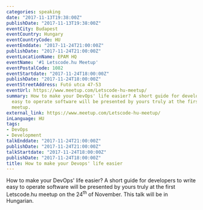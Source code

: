 ```yaml
---
categories: speaking
date: "2017-11-13T19:38:00Z"
publishDate: "2017-11-13T19:38:00Z"
eventCity: Budapest
eventCountry: Hungary
eventCountryCode: HU
eventEnddate: "2017-11-24T21:00:00Z"
publishDate: "2017-11-24T21:00:00Z"
eventLocationName: EPAM HQ
eventName: '#1 Letscode.hu Meetup'
eventPostalCode: 1082
eventStartdate: "2017-11-24T18:00:00Z"
publishDate: "2017-11-24T18:00:00Z"
eventStreetAddress: Futó utca 47-53
eventUrl: https://www.meetup.com/Letscode-hu-meetup/
summary: How to make your DevOps' life easier? A short guide for developers to write
  easy to operate software will be presented by yours truly at the first Letscode.hu
  meetup.
external_link: https://www.meetup.com/Letscode-hu-meetup/
inLanguage: HU
tags:
- DevOps
- Development
talkEnddate: "2017-11-24T21:00:00Z"
publishDate: "2017-11-24T21:00:00Z"
talkStartdate: "2017-11-24T18:00:00Z"
publishDate: "2017-11-24T18:00:00Z"
title: How to make your Devops' life easier
---
```


How to make your DevOps' life easier? A short guide for developers to write easy to operate software will be presented
by yours truly at the first Letscode.hu meetup on the 24<sup>th</sup> of November. This talk will be in Hungarian.
